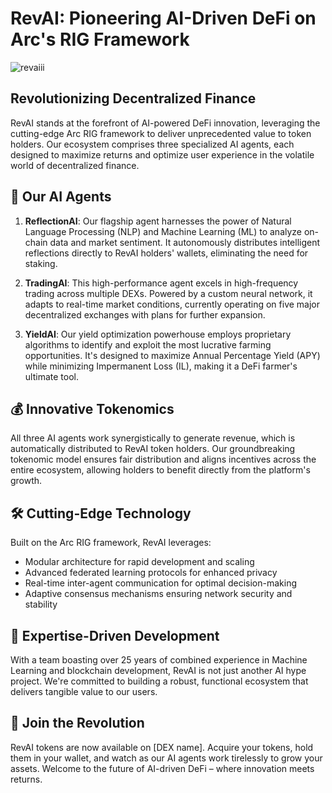 # RevAI: Pioneering AI-Driven DeFi on Arc's RIG Framework

![revaiii](https://github.com/user-attachments/assets/e40d75b6-2f2b-4ae3-8fba-a68f4b4c5fd4)

##  Revolutionizing Decentralized Finance

RevAI stands at the forefront of AI-powered DeFi innovation, leveraging the cutting-edge Arc RIG framework to deliver unprecedented value to token holders. Our ecosystem comprises three specialized AI agents, each designed to maximize returns and optimize user experience in the volatile world of decentralized finance.

## 🤖 Our AI Agents

1. **ReflectionAI**: Our flagship agent harnesses the power of Natural Language Processing (NLP) and Machine Learning (ML) to analyze on-chain data and market sentiment. It autonomously distributes intelligent reflections directly to RevAI holders' wallets, eliminating the need for staking.

2. **TradingAI**: This high-performance agent excels in high-frequency trading across multiple DEXs. Powered by a custom neural network, it adapts to real-time market conditions, currently operating on five major decentralized exchanges with plans for further expansion.

3. **YieldAI**: Our yield optimization powerhouse employs proprietary algorithms to identify and exploit the most lucrative farming opportunities. It's designed to maximize Annual Percentage Yield (APY) while minimizing Impermanent Loss (IL), making it a DeFi farmer's ultimate tool.

## 💰 Innovative Tokenomics

All three AI agents work synergistically to generate revenue, which is automatically distributed to RevAI token holders. Our groundbreaking tokenomic model ensures fair distribution and aligns incentives across the entire ecosystem, allowing holders to benefit directly from the platform's growth.

## 🛠️ Cutting-Edge Technology

Built on the Arc RIG framework, RevAI leverages:
- Modular architecture for rapid development and scaling
- Advanced federated learning protocols for enhanced privacy
- Real-time inter-agent communication for optimal decision-making
- Adaptive consensus mechanisms ensuring network security and stability

## 👥 Expertise-Driven Development

With a team boasting over 25 years of combined experience in Machine Learning and blockchain development, RevAI is not just another AI hype project. We're committed to building a robust, functional ecosystem that delivers tangible value to our users.

## 🔗 Join the Revolution

RevAI tokens are now available on [DEX name]. Acquire your tokens, hold them in your wallet, and watch as our AI agents work tirelessly to grow your assets. Welcome to the future of AI-driven DeFi – where innovation meets returns.
